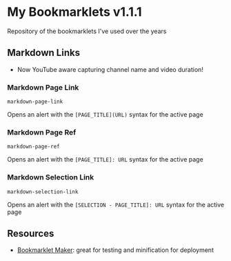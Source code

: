 My Bookmarklets v1.1.1
======================

Repository of the bookmarklets I've used over the years


Markdown Links
--------------

* Now YouTube aware capturing channel name and video duration!


### Markdown Page Link

`markdown-page-link`

Opens an alert with the `[PAGE_TITLE](URL)` syntax for the active page


### Markdown Page Ref

`markdown-page-ref`

Opens an alert with the `[PAGE_TITLE]: URL` syntax for the active page


### Markdown Selection Link

`markdown-selection-link`

Opens an alert with the `[SELECTION - PAGE_TITLE]: URL` syntax for the active page


Resources
---------

* [Bookmarklet Maker][]: great for testing and minification for deployment



[Bookmarklet Maker]: https://caiorss.github.io/bookmarklet-maker/

